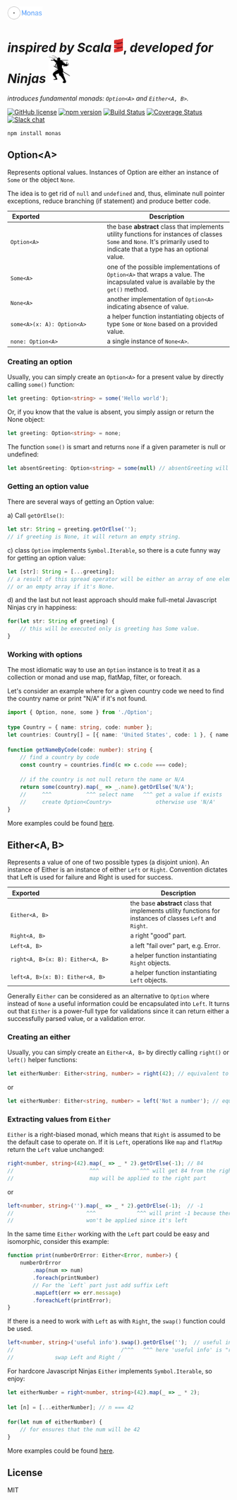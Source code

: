 <img src="https://github.com/ddoronin/monas/blob/master/assets/Monas.png" alt="μονάς - Scala like monads for javascript" width="80px"/>

# _inspired by Scala_ [<img src="https://github.com/ddoronin/monas/blob/master/assets/scala-spiral.png" alt="Scala" width="20px"/>](http://www.scala-lang.org/), _developed for Ninjas_ [<img src="https://github.com/ddoronin/monas/blob/master/assets/ninja.png" alt="Ninja" width="48px"/>]()

_introduces fundamental monads: `Option<A>` and `Either<A, B>`._

[![GitHub license](https://img.shields.io/badge/license-MIT-blue.svg)](https://github.com/ddoronin/monas/blob/master/LICENSE) 
[![npm version](https://img.shields.io/npm/v/monas.svg?style=flat)](https://www.npmjs.com/package/monas) 
[![Build Status](https://travis-ci.org/ddoronin/monas.svg?branch=master)](https://travis-ci.org/ddoronin/monas) 
[![Coverage Status](https://coveralls.io/repos/github/ddoronin/monas/badge.svg?branch=master)](https://coveralls.io/github/ddoronin/monas?branch=master)
[![Slack chat](https://now-examples-slackin-fpiresrxzs.now.sh/badge.svg)](https://now-examples-slackin-fpiresrxzs.now.sh) 

```
npm install monas
```

## Option&lt;A>

Represents optional values. Instances of Option are either an instance of `Some` or the object `None`.

The idea is to get rid of `null` and `undefined` and, thus, eliminate null pointer exceptions, reduce branching (if statement) and produce better code.

| &nbsp;Exported&nbsp;&nbsp;&nbsp;&nbsp;&nbsp;&nbsp;&nbsp;&nbsp;&nbsp;&nbsp;&nbsp;&nbsp;&nbsp;&nbsp;&nbsp;&nbsp;&nbsp;&nbsp;&nbsp;&nbsp;&nbsp;&nbsp;&nbsp;&nbsp;&nbsp;&nbsp;&nbsp;&nbsp;&nbsp;&nbsp;&nbsp;&nbsp;&nbsp;&nbsp;&nbsp;&nbsp;&nbsp;| Description |
| ------ | ----------- |
| `Option<A>`  | the base **abstract** class that implements utility functions for instances of classes `Some` and `None`. It's primarily used to indicate that a type has an optional value. |
| `Some<A>` |  one of the possible implementations of `Option<A>` that wraps a value. The incapsulated value is available by the `get()` method. |
| `None<A>` | another implementation of `Option<A>` indicating absence of value.|
| `some<A>(x: A): Option<A>` | a helper function instantiating objects of type `Some` or `None` based on a provided value.|
| `none: Option<A>` | a single instance of `None<A>`. |

### Creating an option

Usually, you can simply create an `Option<A>` for a present value by directly calling `some()` function:

```typescript
let greeting: Option<string> = some('Hello world');
```

Or, if you know that the value is absent, you simply assign or return the None object:

```typescript
let greeting: Option<string> = none;
```

The function `some()` is smart and returns `none` if a given parameter is null or undefined:

```typescript
let absentGreeting: Option<string> = some(null) // absentGreeting will be none
```

### Getting an option value

There are several ways of getting an Option value:

a) Call `getOrElse()`:
```typescript
let str: String = greeting.getOrElse(''); 
// if greeting is None, it will return an empty string.
```

c) class `Option` implements `Symbol.Iterable`, so there is a cute funny way for getting an option value:
```typescript
let [str]: String = [...greeting]; 
// a result of this spread operator will be either an array of one element if Option is Some 
// or an empty array if it's None.
```
d) and the last but not least approach should make full-metal Javascript Ninjas cry in happiness:
```typescript
for(let str: String of greeting) {
    // this will be executed only is greeting has Some value.
}
```

### Working with options

The most idiomatic way to use an `Option` instance is to treat it as a collection or monad and use map, flatMap, filter, or foreach.

Let's consider an example where for a given country code we need to find the country name or print "N/A" if it's not found. 

```typescript
import { Option, none, some } from './Option';

type Country = { name: string, code: number };
let countries: Country[] = [{ name: 'United States', code: 1 }, { name: 'United Kingdom', code: 44 }];

function getNameByCode(code: number): string {
    // find a country by code
    const country = countries.find(c => c.code === code);

    // if the country is not null return the name or N/A
    return some(country).map(_ => _.name).getOrElse('N/A');
    //     ^^^           ^^^ select name   ^^^ get a value if exists
    //     create Option<Country>              otherwise use 'N/A'
}
```

More examples could be found [here](https://github.com/ddoronin/monas/blob/master/test/Option.examples.spec.ts).

## Either&lt;A, B>

Represents a value of one of two possible types (a disjoint union). 
An instance of Either is an instance of either `Left` or `Right`.
Convention dictates that Left is used for failure and Right is used for success.

| &nbsp;Exported&nbsp;&nbsp;&nbsp;&nbsp;&nbsp;&nbsp;&nbsp;&nbsp;&nbsp;&nbsp;&nbsp;&nbsp;&nbsp;&nbsp;&nbsp;&nbsp;&nbsp;&nbsp;&nbsp;&nbsp;&nbsp;&nbsp;&nbsp;&nbsp;&nbsp;&nbsp;&nbsp;&nbsp;&nbsp;&nbsp;&nbsp;&nbsp;&nbsp;&nbsp;&nbsp;&nbsp;&nbsp;&nbsp;&nbsp;&nbsp;&nbsp;&nbsp;&nbsp;&nbsp;&nbsp;&nbsp;&nbsp;&nbsp;&nbsp;&nbsp;&nbsp; | Description |
| ------ | ----------- |
| `Either<A, B>`| the base **abstract** class that implements utility functions for instances of classes `Left` and `Right`. |
| `Right<A, B>` | a right "good" part. |
| `Left<A, B>` | a left "fail over" part, e.g. Error. |
| `right<A, B>(x: B): Either<A, B>` | a helper function instantiating `Right` objects. |
| `left<A, B>(x: B): Either<A, B>` | a helper function instantiating `Left` objects. |

Generally `Either` can be considered as an alternative to `Option` where instead of 
`None` a useful information could be encapsulated into `Left`. 
It turns out that `Either` is a power-full type for validations 
since it can return either a successfully parsed value, or a validation error.

### Creating an either

Usually, you can simply create an `Either<A, B>` by directly calling `right()` or `left()` helper functions:

```typescript
let eitherNumber: Either<string, number> = right(42); // equivalent to new Right(42)
```

or

```typescript
let eitherNumber: Either<string, number> = left('Not a number'); // equivalent to new Left('Not a number')
```

### Extracting values from `Either`

`Either` is a right-biased monad, which means that `Right` is assumed to be the default case to operate on. 
If it is `Left`, operations like `map` and `flatMap` return the `Left` value unchanged:

```typescript
right<number, string>(42).map(_ => _ * 2).getOrElse(-1); // 84
//                        ^^^             ^^^ will get 84 from the right 
//                        map will be applied to the right part 
```

or

```typescript
left<number, string>('').map(_ => _ * 2).getOrElse(-1);  // -1
//                       ^^^             ^^^ will print -1 because there's no any right
//                       won't be applied since it's left
```

In the same time `Either` working with the `Left` part could be easy and isomorphic, consider this example:

```typescript
function print(numberOrError: Either<Error, number>) {
    numberOrError
        .map(num => num)
        .foreach(printNumber)
        // For the `Left` part just add suffix Left
        .mapLeft(err => err.message)
        .foreachLeft(printError);
}
```

If there is a need to work with `Left` as with `Right`, the `swap()` function could be used.

```typescript
left<number, string>('useful info').swap().getOrElse('');  // useful info
//                                  /^^^   ^^^ here 'useful info' is "right" 
//             swap Left and Right /
```

For hardcore Javascript Ninjas `Either` implements `Symbol.Iterable`, so enjoy:
```typescript
let eitherNumber = right<number, string>(42).map(_ => _ * 2);

let [n] = [...eitherNumber]; // n === 42

for(let num of eitherNumber) {
    // for ensures that the num will be 42
}
```

More examples could be found [here](https://github.com/ddoronin/monas/blob/master/test/Either.examples.spec.ts).

## License

MIT